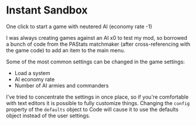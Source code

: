 # Instant Sandbox

One click to start a game with neutered AI (economy rate -1)

I was always creating games against an AI x0 to test my mod, so borrowed a bunch of code from the PAStats matchmaker (after cross-referencing with the game code) to add an item to the main menu.

Some of the most common settings can be changed in the game settings:

- Load a system
- AI economy rate
- Number of AI armies and commanders

I've tried to concentrate the settings in once place, so if you're comfortable with text editors it is possible to fully customize things.  Changing the `config` property of the `defaults` object to Code will cause it to use the defaults object instead of the user settings.
